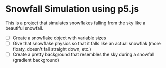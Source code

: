 # Snowfall Simulation using p5.js

This is a project that simulates snowflakes falling from the sky like a beautiful snowfall.

- [ ] Create a snowflake object with variable sizes
- [ ] Give that snowflake physics so that it falls like an actual snowflak (more floaty, doesn't fall straight down, etc.)
- [ ] Create a pretty background that resembles the sky during a snowfall (gradient background)